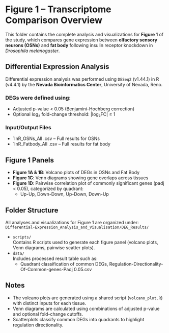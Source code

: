 # Figure 1 – Transcriptome Comparison Overview

This folder contains the complete analysis and visualizations for **Figure 1** of the study, which compares gene expression between **olfactory sensory neurons (OSNs)** and **fat body** following insulin receptor knockdown in *Drosophila melanogaster*.


##  Differential Expression Analysis

Differential expression analysis was performed using `DESeq2` (v1.44.1) in R (v4.4.1) by the **Nevada Bioinformatics Center**, University of Nevada, Reno.

### DEGs were defined using:
- Adjusted p-value < 0.05 (Benjamini–Hochberg correction)
- Optional log₂ fold-change threshold: |log₂FC| ≥ 1

### Input/Output Files
- `InR_OSNs_All .csv – Full results for OSNs
- `InR_Fatbody_All .csv – Full results for fat body

##  Figure 1 Panels

- **Figure 1A & 1B**: Volcano plots of DEGs in OSNs and Fat Body
- **Figure 1C**: Venn diagrams showing gene overlaps across tissues
- **Figure 1D**: Pairwise correlation plot of commonly significant genes (padj < 0.05), categorized by quadrant:
  - Up-Up, Down-Down, Up-Down, Down-Up

## Folder Structure
All analyses and visualizations for Figure 1 are organized under:
`Differential-Expression_Analysis_and_Visualisation/DEG_Results/`
- `scripts/`  
  Contains R scripts used to generate each figure panel (volcano plots, Venn diagrams, pairwise scatter plots).
- `data/`  
  Includes processed result table such as: 
  - Quadrant classification of common DEGs, Regulation-Directionality-Of-Common-genes-Padj 0.05.csv

##  Notes

- The volcano plots are generated using a shared script (`volcano_plot.R`) with distinct inputs for each tissue.
- Venn diagrams are calculated using combinations of adjusted p-value and optional fold-change cutoffs.
- Scatterplots classify common DEGs into quadrants to highlight regulation directionality.



